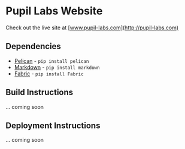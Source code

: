 Pupil Labs Website
==================
Check out the live site at [www.pupil-labs.com](http://pupil-labs.com)

## Dependencies

  + [Pelican](https://github.com/getpelican/pelican) - `pip install pelican`
  + [Markdown](https://github.com/waylan/Python-Markdown) - `pip install markdown`
  + [Fabric](http://www.fabfile.org/) - `pip install Fabric`

## Build Instructions
... coming soon

## Deployment Instructions
... coming soon